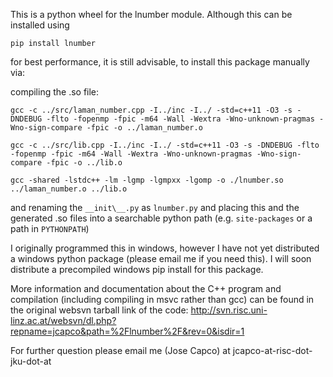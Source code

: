 This is a python wheel for the lnumber module. Although this can be installed using

`pip install lnumber`

for best performance, it is still advisable, to install this package manually via:

compiling the .so file:

`gcc -c ../src/laman_number.cpp -I../inc -I../ -std=c++11 -O3 -s -DNDEBUG -flto -fopenmp -fpic -m64 -Wall -Wextra -Wno-unknown-pragmas -Wno-sign-compare -fpic -o ../laman_number.o`

`gcc -c ../src/lib.cpp -I../inc -I../ -std=c++11 -O3 -s -DNDEBUG -flto -fopenmp -fpic -m64 -Wall -Wextra -Wno-unknown-pragmas -Wno-sign-compare -fpic -o ../lib.o`

`gcc -shared -lstdc++ -lm -lgmp -lgmpxx -lgomp -o ./lnumber.so ../laman_number.o ../lib.o`

and renaming the `__init\__.py` as `lnumber.py` and placing this and the generated .so files into a searchable python path (e.g. `site-packages` or a path in `PYTHONPATH`) 

I originally programmed this in windows, however I have not yet distributed a windows python package (please email me if you need this). I will soon distribute a precompiled windows pip install for this package.

More information and documentation about the C++ program and compilation (including compiling in msvc rather than gcc) can be found in the original websvn tarball link of the code:
http://svn.risc.uni-linz.ac.at/websvn/dl.php?repname=jcapco&path=%2Flnumber%2F&rev=0&isdir=1

For further question please email me (Jose Capco) at jcapco-at-risc-dot-jku-dot-at

